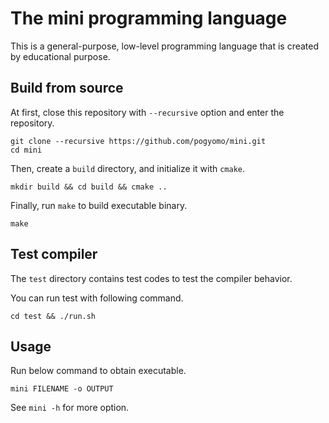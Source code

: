 # The mini programming language

This is a general-purpose, low-level programming language that is created by educational purpose.

## Build from source

At first, close this repository with `--recursive` option and enter the repository.

```
git clone --recursive https://github.com/pogyomo/mini.git
cd mini
```

Then, create a `build` directory, and initialize it with `cmake`.

```
mkdir build && cd build && cmake ..
```

Finally, run `make` to build executable binary.

```
make
```

## Test compiler

The `test` directory contains test codes to test the compiler behavior.

You can run test with following command.

```
cd test && ./run.sh
```

## Usage

Run below command to obtain executable.

```
mini FILENAME -o OUTPUT
```

See `mini -h` for more option.
